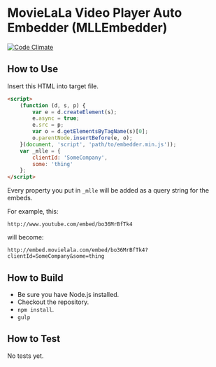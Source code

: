 # MovieLaLa Video Player Auto Embedder (MLLEmbedder)

[![Code Climate](https://codeclimate.com/github/movielala/video-player-auto-embedder/badges/gpa.svg)](https://codeclimate.com/github/movielala/video-player-auto-embedder)

## How to Use

Insert this HTML into target file.

```html
<script>
    (function (d, s, p) {
        var e = d.createElement(s);
        e.async = true;
        e.src = p;
        var o = d.getElementsByTagName(s)[0];
        o.parentNode.insertBefore(e, o);
    }(document, 'script', 'path/to/embedder.min.js'));
    var _mlle = {
        clientId: 'SomeCompany',
        some: 'thing'
    };
</script>
```

Every property you put in `_mlle` will be added as a query string for the embeds.

For example, this:
```
http://www.youtube.com/embed/bo36MrBfTk4
```
will become:
```
http://embed.movielala.com/embed/bo36MrBfTk4?clientId=SomeCompany&some=thing
```

## How to Build

- Be sure you have Node.js installed.
- Checkout the repository.
- `npm install`.
- `gulp`

## How to Test

No tests yet.